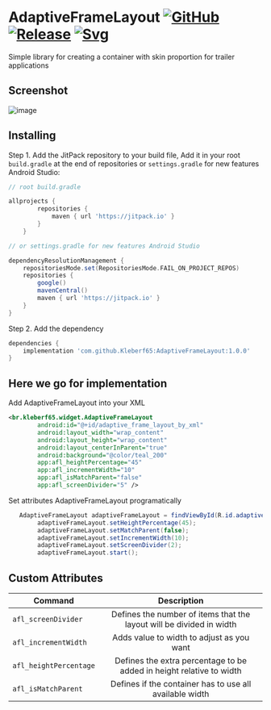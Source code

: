 # AdaptiveFrameLayout [![GitHub](https://img.shields.io/github/license/Kleberf65/AdaptiveFrameLayout)](https://github.com/Kleberf65/AdaptiveFrameLayout/blob/master/LICENSE.md) [![Release](https://jitpack.io/v/Kleberf65/AdaptiveFrameLayout.svg)](https://jitpack.io/#Kleberf65/AdaptiveFrameLayout/1.0.0) [![Svg](https://jitpack.io/v/Kleberf65/AdaptiveFrameLayout/month.svg)](https://jitpack.io/v/Kleberf65/AdaptiveFrameLayout)
Simple library for creating a container with skin proportion for trailer applications
## Screenshot
![image](https://user-images.githubusercontent.com/94382310/141861573-5392c09b-4c9b-4e83-9e70-73b0d910e3d6.png)
## Installing
Step 1. Add the JitPack repository to your build file, Add it in your root `build.gradle` at the end of repositories or `settings.gradle` for new features Android Studio:

```gradle
// root build.gradle

allprojects {
        repositories {
            maven { url 'https://jitpack.io' }
        }
    }

// or settings.gradle for new features Android Studio

dependencyResolutionManagement {
    repositoriesMode.set(RepositoriesMode.FAIL_ON_PROJECT_REPOS)
    repositories {
        google()
        mavenCentral()
        maven { url 'https://jitpack.io' }
    }
}
```
Step 2. Add the dependency
```gradle
dependencies {
    implementation 'com.github.Kleberf65:AdaptiveFrameLayout:1.0.0'
}
```
## Here we go for implementation
Add AdaptiveFrameLayout into your XML

```xml
<br.kleberf65.widget.AdaptiveFrameLayout
        android:id="@+id/adaptive_frame_layout_by_xml"
        android:layout_width="wrap_content"
        android:layout_height="wrap_content"
        android:layout_centerInParent="true"
        android:background="@color/teal_200"
        app:afl_heightPercentage="45"
        app:afl_incrementWidth="10"
        app:afl_isMatchParent="false"
        app:afl_screenDivider="5" />
```
Set attributes AdaptiveFrameLayout programatically

```java
   AdaptiveFrameLayout adaptiveFrameLayout = findViewById(R.id.adaptive_frame_layout_by_code);
        adaptiveFrameLayout.setHeightPercentage(45);
        adaptiveFrameLayout.setMatchParent(false);
        adaptiveFrameLayout.setIncrementWidth(10);
        adaptiveFrameLayout.setScreenDivider(2);
        adaptiveFrameLayout.start();
```
## Custom Attributes
| Command        | Description           
| ------------- |:-------------:|
| `afl_screenDivider`     | Defines the number of items that the layout will be divided in width |
| `afl_incrementWidth`      | Adds value to width to adjust as you want      |
| `afl_heightPercentage` | Defines the extra percentage to be added in height relative to width      |
| `afl_isMatchParent` | Defines if the container has to use all available width      |
